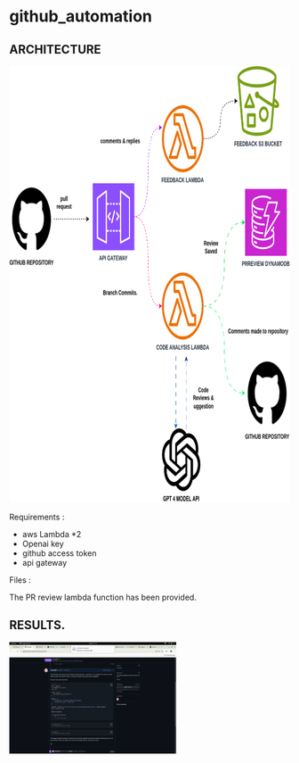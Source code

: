 # github_automation
## ARCHITECTURE

<img src="AUTOPRREVIEW.drawio.svg" alt="Architecture" width="809px" height="783px">

Requirements :
  * aws Lambda *2
  * Openai key
  * github access token
  * api gateway

Files :

  The PR review lambda function has been provided.

## RESULTS.
<img src="results.png" alt="Architecture" width="300" height="200px">
